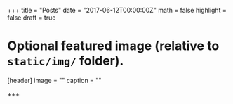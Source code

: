 +++
title = "Posts"
date = "2017-06-12T00:00:00Z"
math = false
highlight = false
draft = true

# Optional featured image (relative to `static/img/` folder).
[header]
image = ""
caption = ""

+++

